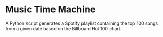 # Music Time Machine
 A Python script generates a Spotify playlist containing the top 100 songs from a given date based on the Billboard Hot 100 chart.
